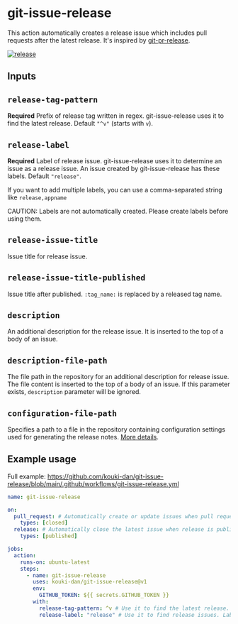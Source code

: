 # git-issue-release

This action automatically creates a release issue which includes pull requests after the latest release.
It's inspired by [git-pr-release](https://github.com/x-motemen/git-pr-release).

[![release](https://user-images.githubusercontent.com/1401711/145714638-0608c523-94e2-4fbd-9ba2-bee089922055.png)](https://youtu.be/Q9E6xt5aK3E)

## Inputs

## `release-tag-pattern`

**Required** Prefix of release tag written in regex. git-issue-release uses it to find the latest release. Default `"^v"` (starts with `v`).

## `release-label`

**Required** Label of release issue. git-issue-release uses it to determine an issue as a release issue. An issue created by git-issue-release has these labels. Default `"release"`.

If you want to add multiple labels, you can use a comma-separated string like `release,appname`

CAUTION: Labels are not automatically created. Please create labels before using them.

## `release-issue-title`

Issue title for release issue.

## `release-issue-title-published`

Issue title after published. `:tag_name:` is replaced by a released tag name.

## `description`

An additional description for the release issue. It is inserted to the top of a body of an issue.

## `description-file-path`

The file path in the repository for an additional description for release issue. The file content is inserted to the top of a body of an issue. If this parameter exists, `description` parameter will be ignored.


## `configuration-file-path`

Specifies a path to a file in the repository containing configuration settings used for generating the release notes. [More details](https://docs.github.com/en/rest/reference/releases#generate-release-notes-content-for-a-release).

## Example usage

Full example: https://github.com/kouki-dan/git-issue-release/blob/main/.github/workflows/git-issue-release.yml

```yml
name: git-issue-release

on:
  pull_request: # Automatically create or update issues when pull request is merged.
    types: [closed]
  release: # Automatically close the latest issue when release is published.
    types: [published]

jobs:
  action:
    runs-on: ubuntu-latest
    steps:
      - name: git-issue-release
        uses: kouki-dan/git-issue-release@v1
        env:
          GITHUB_TOKEN: ${{ secrets.GITHUB_TOKEN }}
        with:
          release-tag-pattern: ^v # Use it to find the latest release. `^v` means starts with v.
          release-label: "release" # Use it to find release issues. Labels are not created automatically, so create them before use it.
```
